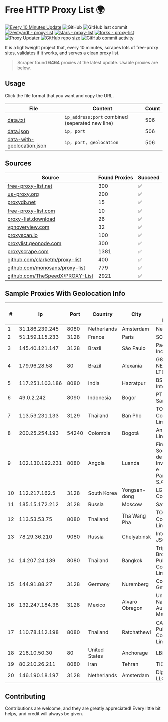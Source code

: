 
# Free HTTP Proxy List 🌍

[![Every 10 Minutes Update](https://github.com/mertguvencli/http-proxy-list/actions/workflows/main.yml/badge.svg?branch=main)](https://github.com/mertguvencli/http-proxy-list/actions/workflows/main.yml)
![GitHub](https://img.shields.io/github/license/mertguvencli/http-proxy-list)
![GitHub last commit](https://img.shields.io/github/last-commit/mertguvencli/http-proxy-list)
[![zevtyardt - proxy-list](https://img.shields.io/static/v1?label=zevtyardt&message=proxy-list&color=blue&logo=github)](https://github.com/zevtyardt/proxy-list "Go to GitHub repo")
[![stars - proxy-list](https://img.shields.io/github/stars/zevtyardt/proxy-list?style=social)](https://github.com/zevtyardt/proxy-list)
[![forks - proxy-list](https://img.shields.io/github/forks/zevtyardt/proxy-list?style=social)](https://github.com/zevtyardt/proxy-list)
[![Proxy Updater](https://github.com/zevtyardt/proxy-list/workflows/Proxy%20Updater/badge.svg)](https://github.com/zevtyardt/proxy-list/actions?query=workflow:"Proxy+Updater")
![GitHub repo size](https://img.shields.io/github/repo-size/zevtyardt/proxy-list)
[![GitHub commit activity](https://img.shields.io/github/commit-activity/m/zevtyardt/proxy-list?logo=commits)](https://github.com/zevtyardt/proxy-list/commits/main)

It is a lightweight project that, every 10 minutes, scrapes lots of free-proxy sites, validates if it works, and serves a clean proxy list.

> Scraper found **6464** proxies at the latest update. Usable proxies are below.

## Usage

Click the file format that you want and copy the URL.

|File|Content|Count|
|----|-------|-----|
|[data.txt](https://raw.githubusercontent.com/mertguvencli/http-proxy-list/main/proxy-list/data.txt)|`ip_address:port` combined (seperated new line)|506|
|[data.json](https://raw.githubusercontent.com/mertguvencli/http-proxy-list/main/proxy-list/data.json)|`ip, port`|506|
|[data-with-geolocation.json](https://raw.githubusercontent.com/mertguvencli/http-proxy-list/main/proxy-list/data-with-geolocation.json)|`ip, port, geolocation`|506|

## Sources

|Source|Found Proxies|Succeed|
|------|-------------|-------|
|[free-proxy-list.net](https://free-proxy-list.net)|300|✅|
|[us-proxy.org](https://www.us-proxy.org)|200|✅|
|[proxydb.net](http://proxydb.net)|15|✅|
|[free-proxy-list.com](https://free-proxy-list.com/?page=&port=&type%5B%5D=http&type%5B%5D=https&up_time=0&search=Search)|10|✅|
|[proxy-list.download](https://www.proxy-list.download/HTTP)|26|✅|
|[vpnoverview.com](https://vpnoverview.com/privacy/anonymous-browsing/free-proxy-servers)|32|✅|
|[proxyscan.io](https://www.proxyscan.io)|100|✅|
|[proxylist.geonode.com](https://proxylist.geonode.com/api/proxy-list?limit=300&page=1&sort_by=lastChecked&sort_type=desc&protocols=http,https)|300|✅|
|[proxyscrape.com](https://api.proxyscrape.com/v2/?request=displayproxies&protocol=http&timeout=10000&country=all&ssl=all&anonymity=all)|1381|✅|
|[github.com/clarketm/proxy-list](https://raw.githubusercontent.com/clarketm/proxy-list/master/proxy-list-raw.txt)|400|✅|
|[github.com/monosans/proxy-list](https://raw.githubusercontent.com/monosans/proxy-list/main/proxies/http.txt)|779|✅|
|[github.com/TheSpeedX/PROXY-List](https://raw.githubusercontent.com/TheSpeedX/PROXY-List/master/http.txt)|2921|✅|


## Sample Proxies With Geolocation Info

|#|Ip|Port|Country|City|Internet Service Provider|
|-|--|----|-------|----|-------------------------|
|1|31.186.239.245|8080|Netherlands|Amsterdam|NetSkope Inc|
|2|51.159.115.233|3128|France|Paris|SCALEWAY|
|3|145.40.121.147|3128|Brazil|São Paulo|Packet Host, Inc.|
|4|179.96.28.58|80|Brazil|Alexania|G8 NETWORKS LTDA|
|5|117.251.103.186|8080|India|Hazratpur|BSNL Internet|
|6|49.0.2.242|8090|Indonesia|Bogor|PT Usaha Adi Sanggoro|
|7|113.53.231.133|3129|Thailand|Ban Pho|TOT Public Company Limited|
|8|200.25.254.193|54240|Colombia|Bogotá|Andinet ON Line|
|9|102.130.192.231|8080|Angola|Luanda|Finstar - Sociedade de Investimento e Participacoes S.A|
|10|112.217.162.5|3128|South Korea|Yongsan-dong|LG DACOM Corporation|
|11|185.15.172.212|3128|Russia|Moscow|SafeData LLC|
|12|113.53.53.75|8080|Thailand|Tha Wang Pha|TOT Public Company Limited|
|13|78.29.36.210|9080|Russia|Chelyabinsk|Intersvyaz-2 JSC|
|14|14.207.24.139|8080|Thailand|Bangkok|Triple T Broadband Public Company Limited|
|15|144.91.88.27|3128|Germany|Nuremberg|Contabo GmbH|
|16|132.247.184.38|3128|Mexico|Alvaro Obregon|Universidad Nacional Autonoma de Mexico|
|17|110.78.112.198|8080|Thailand|Ratchathewi|CAT Telecom Public Company Limited|
|18|216.10.50.30|80|United States|Anchorage|LBiSat|
|19|80.210.26.211|8080|Iran|Tehran|TIC|
|20|146.190.18.197|3128|Netherlands|Amsterdam|DigitalOcean, LLC|



## Contributing

Contributions are welcome, and they are greatly appreciated! Every
little bit helps, and credit will always be given.

